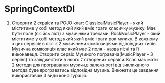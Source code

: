 # SpringContextDI

1.  Створити 2 сервіси та POJO клас:
ClassicalMusicPlayer – який міститиме у собі метод який який вміє грати класичну музику. Має бути поле (якіійсь ліст) з музичними треками.
RockMusicPlayer -  який міститиме у собі метод який який вміє грати рок музику. В кожному з цих сервісів є ліст з 2 музичними композиціями відповідних типів. Музична композиція клас який має 2 поля - назва пісні та її виконавеця. 
Створити сервіс Музиного погравача(MusicPlayer – 3 серівс) та заінджектити в нього 2 створених сервіси.
Клас має мати 2 методи для програвання музики,в залежності від викликаного метода буде програватись відповідна музика.  Виконати це завдання використавши 3 види конфігурацій.
